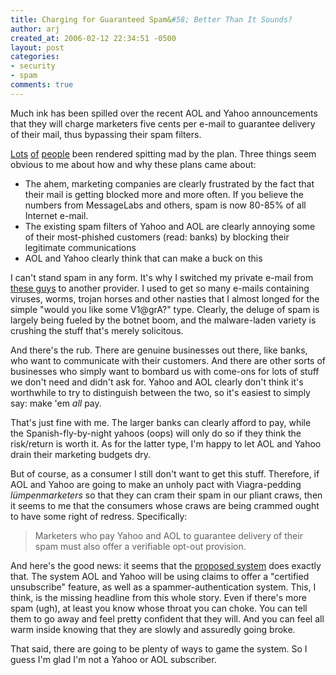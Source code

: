 ```yaml
---
title: Charging for Guaranteed Spam&#58; Better Than It Sounds?
author: arj
created_at: 2006-02-12 22:34:51 -0500
layout: post
categories: 
- security
- spam
comments: true
---
```

Much ink has been spilled over the recent AOL and Yahoo announcements that they will charge marketers five cents per e-mail to guarantee delivery of their mail, thus bypassing their spam filters.

[Lots](http://joewilcox.typepad.com/joewilcox/2006/02/you_want_to_cha.html) [of](/pages/of.html) [people](http://www.emailbattles.com/archive/battles/spam_aaciejadgb_hg/) been rendered spitting mad by the plan. Three things seem obvious to me about how and why these plans came about:

<!--more-->

* The ahem, marketing companies are clearly frustrated by the fact that their mail is getting blocked more and more often. If you believe the numbers from MessageLabs and others, spam is now 80-85% of all Internet e-mail.
* The existing spam filters of Yahoo and AOL are clearly annoying some of their most-phished customers (read: banks) by blocking their legitimate communications
* AOL and Yahoo clearly think that can make a buck on this 

I can't stand spam in any form. It's why I switched my private e-mail from [these guys](http://www.earthlink.net) to another provider. I used to get so many e-mails containing viruses, worms, trojan horses and other nasties that I almost longed for the simple "would you like some V1@grA?" type. Clearly, the deluge of spam is largely being fueled by the botnet boom, and the malware-laden variety is crushing the stuff that's merely solicitous.  

And there's the rub. There are genuine businesses out there, like banks, who want to communicate with their customers. And there are other sorts of businesses who simply want to  bombard us with come-ons for lots of stuff we don't need and didn't ask for. Yahoo and AOL clearly don't think it's worthwhile to try to distinguish between the two, so it's easiest to simply say: make 'em _all_ pay. 

That's just fine with me. The larger banks can clearly afford to pay, while the Spanish-fly-by-night yahoos (oops) will only do so if they think the risk/return is worth it. As for the latter type, I'm happy to let AOL and Yahoo drain their marketing budgets dry.

But of course, as a consumer I still don't want to get this stuff. Therefore, if AOL and Yahoo are going to make an unholy pact with Viagra-pedding _l&uuml;mpenmarketers_ so that they can cram their spam in our pliant craws, then it seems to me that the consumers whose craws are being crammed ought to have some right of redress. Specifically:

> Marketers who pay Yahoo and AOL to guarantee delivery of their spam must also offer a verifiable opt-out provision.

And here's the good news: it seems that the [proposed system](http://www.goodmailsystems.com/news/pressrelease102605.php) does exactly that. The system AOL and Yahoo will be using claims to offer a "certified unsubscribe" feature, as well as a spammer-authentication system. This, I think, is the missing headline from this whole story. Even if there's more spam (ugh), at least you know whose throat you can choke. You can tell them to go away and feel pretty confident that they will. And you can feel all warm inside knowing that they are slowly and assuredly going broke.

That said, there are going to be plenty of ways to game the system. So I guess I'm glad I'm not a Yahoo or AOL subscriber.
